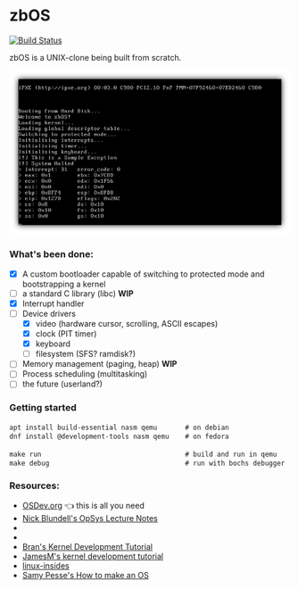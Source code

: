 # zbOS

[![Build Status](https://travis-ci.org/viren-nadkarni/zbOS.svg?branch=master)](https://travis-ci.org/viren-nadkarni/zbOS)

zbOS is a UNIX-clone being built from scratch.

![zbOS in QEMU](screenshot.png)

### What's been done:

- [x] A custom bootloader capable of switching to protected mode and bootstrapping a kernel
- [ ] a standard C library (libc) **WIP**
- [x] Interrupt handler
- [ ] Device drivers
  - [x] video (hardware cursor, scrolling, ASCII escapes)
  - [x] clock (PIT timer)
  - [x] keyboard
  - [ ] filesystem (SFS? ramdisk?)
- [ ] Memory management (paging, heap) **WIP**
- [ ] Process scheduling (multitasking)
- [ ] the future (userland?)

### Getting started

    apt install build-essential nasm qemu       # on debian
    dnf install @development-tools nasm qemu    # on fedora

    make run                                    # build and run in qemu
    make debug                                  # run with bochs debugger

### Resources:

- [OSDev.org](http://wiki.osdev.org) :point_left: this is all you need
- [Nick Blundell's OpSys Lecture Notes](https://www.cs.bham.ac.uk/~exr/lectures/opsys/10_11/lectures/os-dev.pdf)
- [](http://www.brokenthorn.com/Resources/OSDevIndex.html)
- [](http://pages.cs.wisc.edu/~remzi/OSTEP/)
- [Bran's Kernel Development Tutorial](http://www.osdever.net/bkerndev/index.php)
- [JamesM's kernel development tutorial](http://www.jamesmolloy.co.uk/tutorial_html/)
- [linux-insides](https://github.com/0xAX/linux-insides)
- [Samy Pesse's How to make an OS](https://www.gitbook.com/book/samypesse/how-to-create-an-operating-system/details)

